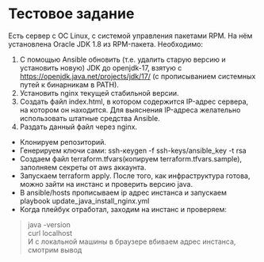 # Тестовое задание
Есть сервер с ОС Linux, с системой управления пакетами RPM.
На нём установлена Oracle JDK 1.8 из RPM-пакета.
Необходимо:
1) С помощью Ansible обновить (т.е. удалить старую версию и установить новую) JDK до openjdk-17, взятую с https://openjdk.java.net/projects/jdk/17/ (с прописыванием системных путей к бинарникам в PATH).
2) Установить nginx текущей стабильной версии.
3) Создать файл index.html, в котором содержится IP-адрес сервера, на котором он находится. Для выяснения IP-адреса желательно использовать штатные средства Ansible.
4) Раздать данный файл через nginx.

- Клонируем репозиторий.
- Генерируем ключи сами: ssh-кеygen -f ssh-keys/ansible_key -t rsa
- Создаем файл terraform.tfvars(копируем terraform.tfvars.sample), заполняем секреты от aws аккаунта.
- Запускаем terraform apply. После того, как инфраструктура готова, можно зайти на инстанс и проверить версию java.
- В ansible/hosts прописываем ip адрес инстанса и запускаем playbook update_java_install_nginx.yml
- Когда плейбук отработал, заходим на инстанс и проверяем:
> java -version \
> curl localhost \
> И с локальной машины в браузере вбиваем адрес инстанса, смотрим вывод

